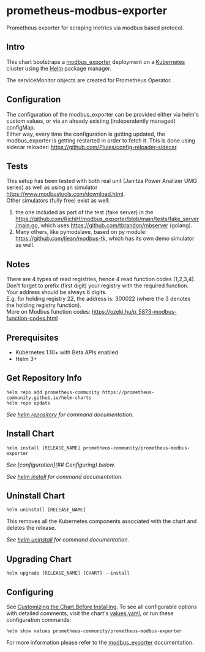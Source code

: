 # prometheus-modbus-exporter

Prometheus exporter for scraping metrics via modbus based protocol.

## Intro

This chart bootstraps a [modbus_exporter](https://github.com/RichiH/modbus_exporter) deployment on a [Kubernetes](http://kubernetes.io) cluster using the [Helm](https://helm.sh) package manager.

The serviceMonitor objects are created for Prometheus Operator.

## Configuration

The configuration of the modbus_exporter can be provided either via helm's custom values, or via an already existing (independently managed) configMap.  
Either way, every time the configuration is getting updated, the modbus_exporter is getting restarted in order to fetch it. This is done using sidecar reloader: <https://github.com/Pluies/config-reloader-sidecar>.

## Tests

This setup has been tested with both real unit (Janitza Power Analizer UMG series) as well as using an simulator <https://www.modbustools.com/download.html>.  
Other simulators (fully free) exist as well:

1. the one included as part of the test (fake server) in the <https://github.com/RichiH/modbus_exporter/blob/main/tests/fake_server/main.go>, which uses <https://github.com/tbrandon/mbserver> (golang).  
2. Many others, like pymodslave, based on py module: <https://github.com/ljean/modbus-tk>, which has its own demo simulator as well.  

## Notes

There are 4 types of read registries, hence 4 read function codes (1,2,3,4).  
Don't forget to prefix (first digit) your registry with the required function.  
Your address should be always 6 digits.  
E.g. for holding registry 22, the address is: 300022  (where the 3 denotes the holding registry function).  
More on Modbus function codes: <https://ozeki.hu/p_5873-modbus-function-codes.html>

## Prerequisites

- Kubernetes 1.10+ with Beta APIs enabled
- Helm 3+

## Get Repository Info

```console
helm repo add prometheus-community https://prometheus-community.github.io/helm-charts
helm repo update
```

_See [helm repository](https://helm.sh/docs/helm/helm_repo/) for command documentation._

## Install Chart

```console
helm install [RELEASE_NAME] prometheus-community/prometheus-modbus-exporter
```

_See [configuration](## Configuring) below._

_See [helm install](https://helm.sh/docs/helm/helm_install/) for command documentation._

## Uninstall Chart

```console
helm uninstall [RELEASE_NAME]
```

This removes all the Kubernetes components associated with the chart and deletes the release.

_See [helm uninstall](https://helm.sh/docs/helm/helm_uninstall/) for command documentation._

## Upgrading Chart

```console
helm upgrade [RELEASE_NAME] [CHART] --install
```

## Configuring

See [Customizing the Chart Before Installing](https://helm.sh/docs/intro/using_helm/#customizing-the-chart-before-installing). To see all configurable options with detailed comments, visit the chart's [values.yaml](./values.yaml), or run these configuration commands:

```console
helm show values prometheus-community/prometheus-modbus-exporter
```

For more information please refer to the [modbus_exporter](https://github.com/RichiH/modbus_exporter) documentation.
